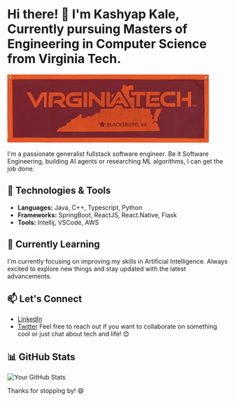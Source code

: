 # Hi there! 👋 I'm Kashyap Kale, Currently pursuing Masters of Engineering in Computer Science from Virginia Tech.

![Profile Banner](IMG_5572.png)

I'm a passionate generalist fullstack software engineer. Be it Software Engineering, building AI agents or researching ML algorithms, I can get the job done. 
## 🔧 Technologies & Tools

- **Languages:** Java, C++, Typescript, Python
- **Frameworks:** SpringBoot, ReactJS, React.Native, Flask
- **Tools:** Intellij, VSCode, AWS

## 🌱 Currently Learning

I'm currently focusing on improving my skills in Artificial Intelligence. Always excited to explore new things and stay updated with the latest advancements.

## 📫 Let's Connect

- [LinkedIn](https://www.linkedin.com/in/kashyapmkale/)
- [Twitter](https://twitter.com/kashyap_ai)
Feel free to reach out if you want to collaborate on something cool or just chat about tech and life! 😊

## 📊 GitHub Stats

![Your GitHub Stats](https://github-readme-stats.vercel.app/api?username=kashyapkale&show_icons=true&theme=radical)


Thanks for stopping by! 😄

